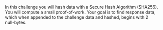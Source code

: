 In this challenge you will hash data with a Secure Hash Algorithm (SHA256).
You will compute a small proof-of-work.
Your goal is to find response data, which when appended to the challenge data and hashed, begins with 2 null-bytes.

